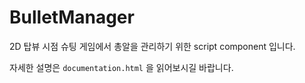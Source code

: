 # BulletManager
2D 탑뷰 시점 슈팅 게임에서 총알을 관리하기 위한 script component 입니다.

자세한 설명은 ``documentation.html`` 을 읽어보시길 바랍니다.
